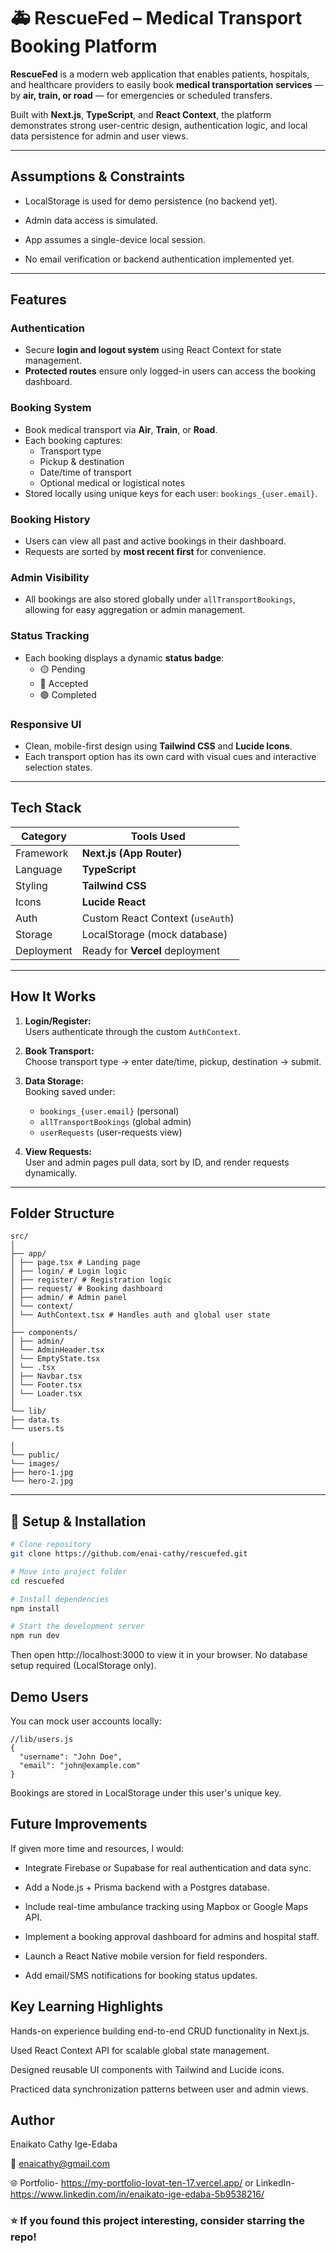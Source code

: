 # 🚑 RescueFed – Medical Transport Booking Platform

**RescueFed** is a modern web application that enables patients, hospitals, and healthcare providers to easily book **medical transportation services** — by **air, train, or road** — for emergencies or scheduled transfers.

Built with **Next.js**, **TypeScript**, and **React Context**, the platform demonstrates strong user-centric design, authentication logic, and local data persistence for admin and user views.

---
##  Assumptions & Constraints

- LocalStorage is used for demo persistence (no backend yet).

- Admin data access is simulated.

- App assumes a single-device local session.

- No email verification or backend authentication implemented yet.

---

##  Features

###  Authentication
- Secure **login and logout system** using React Context for state management.
- **Protected routes** ensure only logged-in users can access the booking dashboard.

###  Booking System
- Book medical transport via **Air**, **Train**, or **Road**.
- Each booking captures:
  - Transport type  
  - Pickup & destination  
  - Date/time of transport  
  - Optional medical or logistical notes  
- Stored locally using unique keys for each user: `bookings_{user.email}`.

###  Booking History
- Users can view all past and active bookings in their dashboard.
- Requests are sorted by **most recent first** for convenience.

###  Admin Visibility
- All bookings are also stored globally under `allTransportBookings`, allowing for easy aggregation or admin management.

###  Status Tracking
- Each booking displays a dynamic **status badge**:  
  - 🟡 Pending  
  - 🔵 Accepted  
  - 🟢 Completed  

###  Responsive UI
- Clean, mobile-first design using **Tailwind CSS** and **Lucide Icons**.
- Each transport option has its own card with visual cues and interactive selection states.

---

##  Tech Stack

| Category | Tools Used |
|-----------|-------------|
| Framework | **Next.js (App Router)** |
| Language | **TypeScript** |
| Styling | **Tailwind CSS** |
| Icons | **Lucide React** |
| Auth | Custom React Context (`useAuth`) |
| Storage | LocalStorage (mock database) |
| Deployment | Ready for **Vercel** deployment |

---

##  How It Works

1. **Login/Register:**  
   Users authenticate through the custom `AuthContext`.

2. **Book Transport:**  
   Choose transport type → enter date/time, pickup, destination → submit.

3. **Data Storage:**  
   Booking saved under:
   - `bookings_{user.email}` (personal)
   - `allTransportBookings` (global admin)
   - `userRequests` (user-requests view)

4. **View Requests:**  
   User and admin pages pull data, sort by ID, and render requests dynamically.

---

##  Folder Structure
```
src/
│
├── app/
│ ├── page.tsx # Landing page
│ ├── login/ # Login logic
│ ├── register/ # Registration logic
│ ├── request/ # Booking dashboard
│ ├── admin/ # Admin panel 
│ └── context/
│ └── AuthContext.tsx # Handles auth and global user state
│
├── components/
│ ├── admin/
│ └── AdminHeader.tsx
│ └── EmptyState.tsx
│ └── .tsx
│ ├── Navbar.tsx
│ └── Footer.tsx
│ └── Loader.tsx
│
└── lib/
├── data.ts
└── users.ts

│
└── public/
└── images/
├── hero-1.jpg
└── hero-2.jpg

```
---

## 🚀 Setup & Installation

```bash
# Clone repository
git clone https://github.com/enai-cathy/rescuefed.git

# Move into project folder
cd rescuefed

# Install dependencies
npm install

# Start the development server
npm run dev

```
Then open http://localhost:3000 to view it in your browser.
 No database setup required (LocalStorage only).

## Demo Users

You can mock user accounts locally:
```
//lib/users.js
{
  "username": "John Doe",
  "email": "john@example.com"
}
```

Bookings are stored in LocalStorage under this user's unique key.

##  Future Improvements

If given more time and resources, I would:

- Integrate Firebase or Supabase for real authentication and data sync.

- Add a Node.js + Prisma backend with a Postgres database.

- Include real-time ambulance tracking using Mapbox or Google Maps API.

- Implement a booking approval dashboard for admins and hospital staff.

- Launch a React Native mobile version for field responders.

- Add email/SMS notifications for booking status updates.

## Key Learning Highlights

Hands-on experience building end-to-end CRUD functionality in Next.js.

Used React Context API for scalable global state management.

Designed reusable UI components with Tailwind and Lucide icons.

Practiced data synchronization patterns between user and admin views.

## Author

Enaikato Cathy Ige-Edaba

📧 enaicathy@gmail.com

🌐 Portfolio- https://my-portfolio-lovat-ten-17.vercel.app/ or LinkedIn-https://www.linkedin.com/in/enaikato-ige-edaba-5b9538216/

### ⭐ If you found this project interesting, consider starring the repo!

